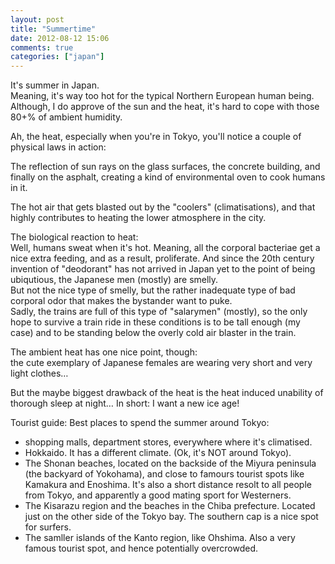 ```yaml
---
layout: post
title: "Summertime"
date: 2012-08-12 15:06
comments: true
categories: ["japan"]
---
```

It's summer in Japan.  
Meaning, it's way too hot for
the typical Northern European human being.  
Although, I do approve of the sun and the heat,
it's hard to cope with those 80+% of ambient humidity.

Ah, the heat, especially when you're in Tokyo,
you'll notice a couple of physical laws in action:

The reflection of sun rays on the glass surfaces, the concrete building,
and finally on the asphalt, creating a kind of environmental oven
to cook humans in it.

The hot air that gets blasted out by the "coolers" (climatisations),
and that highly contributes to heating the lower atmosphere in the city.

The biological reaction to heat:  
Well, humans sweat when it's hot.
Meaning, all the corporal bacteriae get a nice extra feeding,
and as a result, proliferate.
And since the 20th century invention of "deodorant" has
not arrived in Japan yet to the point of being ubiqutious,
the Japanese men (mostly) are smelly.  
But not the nice type of smelly,
but the rather inadequate type of bad corporal odor that makes the bystander want to puke.  
Sadly, the trains are full of this type of "salarymen" (mostly),
so the only hope to survive a train ride in these conditions is to be tall enough (my case)
and to be standing below the overly cold air blaster in the train.

The ambient heat has one nice point, though:  
the cute exemplary of Japanese females are wearing very short
and very light clothes…


But the maybe biggest drawback of the heat is the heat induced  unability of thorough sleep at night…
In short: I want a new ice age!


Tourist guide: Best places to spend the summer around Tokyo:

-   shopping malls, department stores, everywhere where it's climatised.
-   Hokkaido. It has a different climate. (Ok, it's NOT around Tokyo).
-   The Shonan beaches, located on the backside of the Miyura peninsula (the backyard of Yokohama), and close to famours tourist spots like Kamakura and Enoshima. It's also a short distance resolt to all people from Tokyo, and apparently a good mating sport for Westerners.
-   The Kisarazu region and the beaches in the Chiba prefecture. Located just on the other side of the Tokyo bay. The southern cap is a nice spot for surfers.
-   The samller islands of the Kanto region, like Ohshima. Also a very famous tourist spot, and hence potentially overcrowded.


